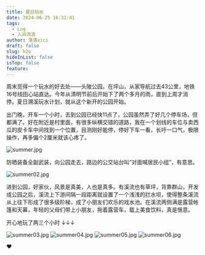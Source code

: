 ```yaml
---
title: 夏日玩水
date: 2024-06-25 16:31:41
tags:
  - Log
  - 人间流浪
author: 落落vici
draft: false
slug: h2o
hideInList: false
isTop: false
feature:
---
```

周末觅得一个玩水的好去处——头陂公园。在坪山，从家导航过去43公里，地铁16号线田心站直达。今年从清明节前后开始下了两个多月的雨，直到上周才消停。夏日溯溪玩水计划，就从这个新开的公园开始。

出门晚，开车一个小时，去到公园已经快11点了，公园虽然弄了好几个停车场，但都满了。好在附近是村里面，有很多纵横交错的道路，我在一个划线的车位与卖西瓜的皮卡车中间找到一个位置，目测刚好能停，停好下车一看，长吁一口气，极限操作，再多偏个2厘米就该心疼了。

![summer.jpg](https://img.hux.ink/image/2024/06/summer.jpg)

防晒装备全副武装，向公园走去，路边的公交站台叫“对面喊居民小组”，有意思。

![summer02.jpg](https://img.hux.ink/image/2024/06/summer02.jpg "对面喊居民小组")

进到公园，好家伙，风景是真美，人也是真多。有溪流也有草坪，背靠群山，开发成公园之后，溪流上下游间隔一段距离就设置了一个浅浅的拦水坝，使得整条溪流从上往下形成了很多级阶梯，成了小朋友们欢乐的戏水池。在溪流两侧满是露营帐篷和天幕，年轻的父母们带上小朋友，拖着露营车，载上美食饮料，真是惬意。

开心地玩了两三个小时 ↓↓↓

![summer03.jpg](https://img.hux.ink/image/2024/06/summer03.jpg)
![summer04.jpg](https://img.hux.ink/image/2024/06/summer04.jpg)
![summer05.jpg](https://img.hux.ink/image/2024/06/summer05.jpg)
![summer06.jpg](https://img.hux.ink/image/2024/06/summer06.jpg)


❤